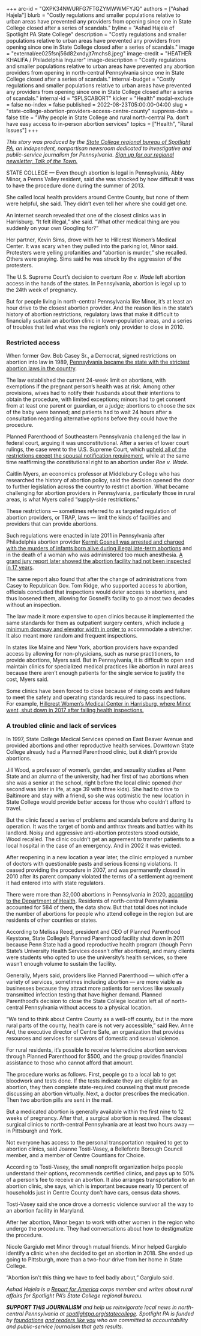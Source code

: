 +++
arc-id = "QXPK34NWURFG7FTGZYMWWMFYJQ"
authors = ["Ashad Hajela"]
blurb = "Costly regulations and smaller populations relative to urban areas have prevented any providers from opening since one in State College closed after a series of scandals."
byline = "Ashad Hajela of Spotlight PA State College"
description = "Costly regulations and smaller populations relative to urban areas have prevented any providers from opening since one in State College closed after a series of scandals."
image = "external/ee025fsnj56d82xndyjt7mchs8.jpeg"
image-credit = "HEATHER KHALIFA / Philadelphia Inquirer"
image-description = "Costly regulations and smaller populations relative to urban areas have prevented any abortion providers from opening in north-central Pennsylvania since one in State College closed after a series of scandals."
internal-budget = "Costly regulations and smaller populations relative to urban areas have prevented any providers from opening since one in State College closed after a series of scandals."
internal-id = "SPLSCABORT"
kicker = "Health"
modal-exclude = false
no-index = false
published = 2022-08-23T05:00:00-04:00
slug = "state-college-abortion-providers-access-centre-county"
suppress-date = false
title = "Why people in State College and rural north-central Pa. don’t have easy access to in-person abortion services"
topics = ["Health", "Rural Issues"]
+++

<i>This story was produced by the </i><a href="https://www.spotlightpa.org/statecollege"><i>State College regional bureau of Spotlight PA</i></a><i>, an independent, nonpartisan newsroom dedicated to investigative and public-service journalism for Pennsylvania. </i><a href="https://www.spotlightpa.org/newsletters/talkofthetown"><i>Sign up for our regional newsletter, Talk of the Town.</i></a>

STATE COLLEGE — Even though abortion is legal in Pennsylvania, Abby Minor, a Penns Valley resident, said she was shocked by how difficult it was to have the procedure done during the summer of 2013.

She called local health providers around Centre County, but none of them were helpful, she said. They didn’t even tell her where she could get one.

An internet search revealed that one of the closest clinics was in Harrisburg. “It felt illegal,” she said. “What other medical thing are you suddenly on your own Googling for?”

Her partner, Kevin Sims, drove with her to Hillcrest Women’s Medical Center. It was scary when they pulled into the parking lot, Minor said. Protesters were yelling profanities and “abortion is murder,” she recalled. Others were praying. Sims said he was struck by the aggression of the protesters.

<script src="https://www.spotlightpa.org/embed.js" async></script><div data-spl-embed-version="1" data-spl-src="https://www.spotlightpa.org/embeds/newsletter/?cta=Sign%20up%20for%20our%20new%20regional%20newsletter%2C%20%3Cb%3ETalk%20of%20the%20Town%3C%2Fb%3E%2C%20and%20get%20all%20the%20news%20and%20notes%20from%20State%20College%20and%20north-central%20PA.&button=Sign%20Up%20Now&preselect=state_college&eyebrow=DON'T%20MISS%20A%20BEAT"></div>

The U.S. Supreme Court’s decision to overturn <i>Roe v. Wade</i> left abortion access in the hands of the states. In Pennsylvania, abortion is legal up to the 24th week of pregnancy.

But for people living in north-central Pennsylvania like Minor, it’s at least an hour drive to the closest abortion provider. And the reason lies in the state’s history of abortion restrictions, regulatory laws that make it difficult to financially sustain an abortion clinic in lower-population areas, and a series of troubles that led what was the region’s only provider to close in 2010.

### Restricted access

When former Gov. Bob Casey Sr., a Democrat, signed restrictions on abortion into law in 1989, <a href="https://www.mcall.com/news/mc-xpm-1989-11-18-2715790-story.html">Pennsylvania became the state with the strictest abortion laws in the country</a>.

The law established the current 24-week limit on abortions, with exemptions if the pregnant person’s health was at risk. Among other provisions, wives had to notify their husbands about their intentions to obtain the procedure, with limited exceptions; minors had to get consent from at least one parent or guardian, or a judge; abortions to choose the sex of the baby were banned; and patients had to wait 24 hours after a consultation regarding alternative options before they could have the procedure.

Planned Parenthood of Southeastern Pennsylvania challenged the law in federal court, arguing it was unconstitutional. After a series of lower court rulings, the case went to the U.S. Supreme Court, which <a href="https://www.nytimes.com/1992/06/30/washington/high-court-54-affirms-right-to-abortion-but-allows-most-of.html">upheld all of the restrictions except the spousal notification requirement</a>, while at the same time reaffirming the constitutional right to an abortion under <i>Roe v. Wade</i>.

Caitlin Myers, an economics professor at Middlebury College who has researched the history of abortion policy, said the decision opened the door to further legislation across the country to restrict abortion. What became challenging for abortion providers in Pennsylvania, particularly those in rural areas, is what Myers called “supply-side restrictions.”

These restrictions — sometimes referred to as targeted regulation of abortion providers, or TRAP, laws — limit the kinds of facilities and providers that can provide abortions.

Such regulations were enacted in late 2011 in Pennsylvania after Philadelphia abortion provider <a href="https://www.inquirer.com/philly/news/breaking/20130318_Prosecutor__Gosnell_a_murderer__not_an_abortionist.html">Kermit Gosnell was arrested and charged with the murders of infants born alive during illegal late-term abortions</a> and in the death of a woman who was administered too much anesthesia. <a href="https://www.propublica.org/article/gruesome-pennsylvania-abortion-clinic-had-not-been-inspected-for-17-years">A grand jury report later showed the abortion facility had not been inspected in 17 years</a>.

The same report also found that after the change of administrations from Casey to Republican Gov. Tom Ridge, who supported access to abortion, officials concluded that inspections would deter access to abortions, and thus loosened them, allowing for Gosnell’s facility to go almost two decades without an inspection.

The law made it more expensive to open clinics because it implemented the same standards for them as outpatient surgery centers, which include <a href="https://www.npr.org/2013/03/28/175459510/pennsylvania-tightens-abortion-rules-following-clinic-deaths">a minimum doorway and elevator width in order to</a> accommodate a stretcher. It also meant more random and frequent inspections.

In states like Maine and New York, abortion providers have expanded access by allowing for non-physicians, such as nurse practitioners, to provide abortions, Myers said. But in Pennsylvania, it is difficult to open and maintain clinics for specialized medical practices like abortion in rural areas because there aren’t enough patients for the single service to justify the cost, Myers said.

Some clinics have been forced to close because of rising costs and failure to meet the safety and operating standards required to pass inspections. For example, <a href="https://www.fox43.com/article/news/local/contests/hillcrest-womens-medical-center-violated-pa-health-laws-for-fourth-time-in-six-years/521-1cade787-5266-462d-b8ea-151f62fc83e8">Hillcrest Women’s Medical Center in Harrisburg, where Minor went, shut down in 2017 after failing health inspections.</a>

### A troubled clinic and lack of services

In 1997, State College Medical Services opened on East Beaver Avenue and provided abortions and other reproductive health services. Downtown State College already had a Planned Parenthood clinic, but it didn’t provide abortions.

Jill Wood, a professor of women’s, gender, and sexuality studies at Penn State and an alumna of the university, had her first of two abortions when she was a senior at the school, right before the local clinic opened (her second was later in life, at age 39 with three kids). She had to drive to Baltimore and stay with a friend, so she was optimistic the new location in State College would provide better access for those who couldn’t afford to travel.

But the clinic faced a series of problems and scandals before and during its operation. It was the target of bomb and anthrax threats and battles with its landlord. Noisy and aggressive anti-abortion protesters stood outside, Wood recalled. The clinic couldn’t get an agreement to transfer patients to a local hospital in the case of an emergency. And in 2002 it was evicted.

After reopening in a new location a year later, the clinic employed a number of doctors with questionable pasts and serious licensing violations. It ceased providing the procedure in 2007, and was permanently closed in 2010 after its parent company violated the terms of a settlement agreement it had entered into with state regulators.

There were more than 32,000 abortions in Pennsylvania in 2020, <a href="https://www.health.pa.gov/topics/HealthStatistics/VitalStatistics/Documents/Pennsylvania_Annual_Abortion_Report_2020.pdf">according to the Department of Health</a>. Residents of north-central Pennsylvania accounted for 584 of them, the data show. But that total does not include the number of abortions for people who attend college in the region but are residents of other counties or states.

According to Melissa Reed, president and CEO of Planned Parenthood Keystone, State College’s Planned Parenthood facility shut down in 2011 because Penn State had a good reproductive health program (though Penn State’s University Health Services doesn’t offer abortions), and many clients were students who opted to use the university’s health services, so there wasn’t enough volume to sustain the facility.

Generally, Myers said, providers like Planned Parenthood — which offer a variety of services, sometimes including abortion — are more viable as businesses because they attract more patients for services like sexually transmitted infection testing that have higher demand. Planned Parenthood’s decision to close the State College location left all of north-central Pennsylvania without access to a physical location.

“We tend to think about Centre County as a well-off county, but in the more rural parts of the county, health care is not very accessible,” said Rev. Anne Ard, the executive director of Centre Safe, an organization that provides resources and services for survivors of domestic and sexual violence.

For rural residents, it’s possible to receive telemedicine abortion services through Planned Parenthood for $500, and the group provides financial assistance to those who cannot afford that amount.

The procedure works as follows. First, people go to a local lab to get bloodwork and tests done. If the tests indicate they are eligible for an abortion, they then complete state-required counseling that must precede discussing an abortion virtually. Next, a doctor prescribes the medication. Then two abortion pills are sent in the mail.

But a medicated abortion is generally available within the first nine to 12 weeks of pregnancy. After that, a surgical abortion is required. The closest surgical clinics to north-central Pennsylvania are at least two hours away — in Pittsburgh and York.

Not everyone has access to the personal transportation required to get to abortion clinics, said Joanne Tosti-Vasey, a Bellefonte Borough Council member, and a member of Centre Countians for Choice.

According to Tosti-Vasey, the small nonprofit organization helps people understand their options, recommends certified clinics, and pays up to 50% of a person’s fee to receive an abortion. It also arranges transportation to an abortion clinic, she says, which is important because nearly 10 percent of households just in Centre County don’t have cars, census data shows.

<script src="https://www.spotlightpa.org/embed.js" async></script><div data-spl-embed-version="1" data-spl-src="https://www.spotlightpa.org/embeds/donate/"></div>

Tosti-Vasey said she once drove a domestic violence survivor all the way to an abortion facility in Maryland.

After her abortion, Minor began to work with other women in the region who undergo the procedure. They had conversations about how to destigmatize the procedure.

Nicole Gargiulo met Minor through mutual friends. Minor helped Gargiulo identify a clinic when she decided to get an abortion in 2018. She ended up going to Pittsburgh, more than a two-hour drive from her home in State College.

“Abortion isn’t this thing we have to feel badly about,” Gargiulo said.

<i>Ashad Hajela is a </i><a href="https://www.reportforamerica.org/" target="_blank"><i>Report for America</i></a><i> corps member and writes about rural affairs for Spotlight PA’s State College regional bureau.</i>

<i><b>SUPPORT THIS JOURNALISM</b></i><i> and help us reinvigorate local news in north-central Pennsylvania at </i><a href="https://checkout.fundjournalism.org/memberform?org_id=spotlightpa&campaign=7015G0000013pUYQAY&utm_source=www.spotlightpa.org&utm_medium=statecollege:section&utm_campaign=statecollege:main"><i>spotlightpa.org/statecollege</i></a><i>. Spotlight PA is funded by </i><a href="https://www.spotlightpa.org/support"><i>foundations</i></a><i> </i><a href="https://www.spotlightpa.org/support"><i>and readers like you</i></a><i> who are committed to accountability and public-service journalism that gets results.</i>

